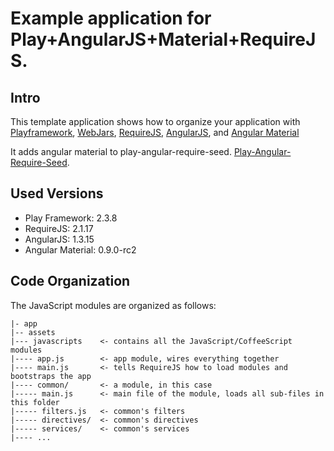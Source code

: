 # Example application for Play+AngularJS+Material+RequireJS.

## Intro

This template application shows how to organize your application with
[Playframework](http://www.playframework.com), [WebJars](http://www.webjars.org),
[RequireJS](http://www.requirejs.org), [AngularJS](http://www.angularjs.org),
and [Angular Material](https://material.angularjs.org)

It adds angular material to play-angular-require-seed.
[Play-Angular-Require-Seed](https://github.com/mariussoutier/play-angular-require-seed).

## Used Versions

* Play Framework: 2.3.8
* RequireJS: 2.1.17
* AngularJS: 1.3.15
* Angular Material: 0.9.0-rc2


## Code Organization

The JavaScript modules are organized as follows:

    |- app
    |-- assets
    |--- javascripts    <- contains all the JavaScript/CoffeeScript modules
    |---- app.js        <- app module, wires everything together
    |---- main.js       <- tells RequireJS how to load modules and bootstraps the app
    |---- common/       <- a module, in this case
    |----- main.js      <- main file of the module, loads all sub-files in this folder
    |----- filters.js   <- common's filters
    |----- directives/  <- common's directives
    |----- services/    <- common's services
    |---- ...
